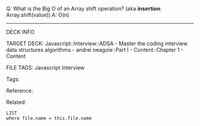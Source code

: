 Q: What is the Big O of an Array shift operation? (aka **insertion**: Array.shift(value))
A: O(n)
<!--ID: 1689972344192-->



---

DECK INFO

TARGET DECK: Javascript::Interview::ADSA - Master the coding interview data structures algorithms - andrei neagoie::Part I - Content::Chapter 1 - Content

FILE TAGS: Javascript Interview

Tags:

Reference:

Related:

```dataview
LIST
where file.name = this.file.name
```
